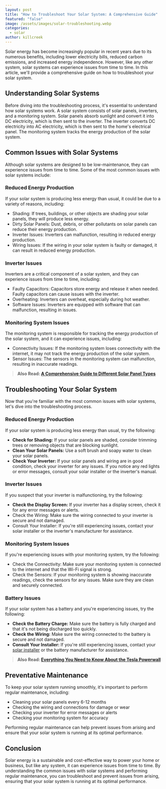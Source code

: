 ```yaml
---
layout: post
title: "How to Troubleshoot Your Solar System: A Comprehensive Guide"
featured: "false"
image: /assets/images/solar-troubleshooting.webp
categories:
  - solar
author: killcreek
---
```


Solar energy has become increasingly popular in recent years due to its numerous benefits, including lower electricity bills, reduced carbon emissions, and increased energy independence. However, like any other system, solar systems can experience issues from time to time. In this article, we'll provide a comprehensive guide on how to troubleshoot your solar system.

## Understanding Solar Systems

Before diving into the troubleshooting process, it's essential to understand how solar systems work. A solar system consists of solar panels, inverters, and a monitoring system. Solar panels absorb sunlight and convert it into DC electricity, which is then sent to the inverter. The inverter converts DC electricity into AC electricity, which is then sent to the home's electrical panel. The monitoring system tracks the energy production of the solar system.

## Common Issues with Solar Systems

Although solar systems are designed to be low-maintenance, they can experience issues from time to time. Some of the most common issues with solar systems include:

### Reduced Energy Production

If your solar system is producing less energy than usual, it could be due to a variety of reasons, including:

- Shading: If trees, buildings, or other objects are shading your solar panels, they will produce less energy.
- Dirty Solar Panels: Dust, debris, or other pollutants on solar panels can reduce their energy production.
- Inverter Issues: Inverters can malfunction, resulting in reduced energy production.
- Wiring Issues: If the wiring in your solar system is faulty or damaged, it can result in reduced energy production.

### Inverter Issues

Inverters are a critical component of a solar system, and they can experience issues from time to time, including:

- Faulty Capacitors: Capacitors store energy and release it when needed. Faulty capacitors can cause issues with the inverter.
- Overheating: Inverters can overheat, especially during hot weather.
- Software Issues: Inverters are equipped with software that can malfunction, resulting in issues.

### Monitoring System Issues

The monitoring system is responsible for tracking the energy production of the solar system, and it can experience issues, including:

- Connectivity Issues: If the monitoring system loses connectivity with the internet, it may not track the energy production of the solar system.
- Sensor Issues: The sensors in the monitoring system can malfunction, resulting in inaccurate readings.

> **A﻿lso Read: [A Comprehensive Guide to Different Solar Panel Types](https://solarinstaller.me/a-comprehensive-guide-to-different-solar-panel-types/)**

## Troubleshooting Your Solar System

Now that you're familiar with the most common issues with solar systems, let's dive into the troubleshooting process.

### Reduced Energy Production

If your solar system is producing less energy than usual, try the following:

- **Check for Shading:** If your solar panels are shaded, consider trimming trees or removing objects that are blocking sunlight.
- **Clean Your Solar Panels:** Use a soft brush and soapy water to clean your solar panels.
- **Check Your Inverter:** If your solar panels and wiring are in good condition, check your inverter for any issues. If you notice any red lights or error messages, consult your solar installer or the inverter's manual.

### Inverter Issues

If you suspect that your inverter is malfunctioning, try the following:

- **Check the Display Screen:** If your inverter has a display screen, check it for any error messages or alerts.
- Check the Wiring: Make sure the wiring connected to your inverter is secure and not damaged.
- Consult Your Installer: If you're still experiencing issues, contact your solar installer or the inverter's manufacturer for assistance.

### Monitoring System Issues

If you're experiencing issues with your monitoring system, try the following:

- Check the Connectivity: Make sure your monitoring system is connected to the internet and that the Wi-Fi signal is strong.
- Check the Sensors: If your monitoring system is showing inaccurate readings, check the sensors for any issues. Make sure they are clean and securely connected.

### Battery Issues

If your solar system has a battery and you're experiencing issues, try the following:

- **Check the Battery Charge:** Make sure the battery is fully charged and that it's not being discharged too quickly.
- **Check the Wiring:** Make sure the wiring connected to the battery is secure and not damaged.
- **Consult Your Installer:** If you're still experiencing issues, contact your [solar installer](https://solarinstaller.me/thing-you-need-to-know-solar-installation/) or the battery manufacturer for assistance.

> **Also Read: [Everything You Need to Know About the Tesla Powerwall](https://solarinstaller.me/everything-you-need-to-know-about-the-tesla-powerwall/)**

## Preventative Maintenance

To keep your solar system running smoothly, it's important to perform regular maintenance, including:

- Cleaning your solar panels every 6-12 months
- Checking the wiring and connections for damage or wear
- Checking your inverter for error messages or alerts
- Checking your monitoring system for accuracy

Performing regular maintenance can help prevent issues from arising and ensure that your solar system is running at its optimal performance.

## Conclusion

Solar energy is a sustainable and cost-effective way to power your home or business, but like any system, it can experience issues from time to time. By understanding the common issues with solar systems and performing regular maintenance, you can troubleshoot and prevent issues from arising, ensuring that your solar system is running at its optimal performance.
